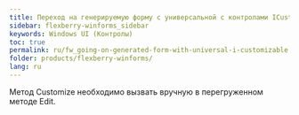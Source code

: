 ```yaml
---
title: Переход на генерируемую форму с универсальной с контролами ICustomizable
sidebar: flexberry-winforms_sidebar
keywords: Windows UI (Контролы)
toc: true
permalink: ru/fw_going-on-generated-form-with-universal-i-customizable.html
folder: products/flexberry-winforms/
lang: ru
---
```


Метод Customize необходимо вызвать вручную в перегруженном методе Edit.
